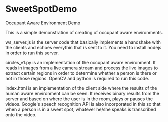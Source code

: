 # SweetSpotDemo
Occupant Aware Environment Demo

This is a simple demonstration of creating of occupant aware environments.

ws_server.js is the server code that basically implements a handshake with the clients and
echoes everythin that is sent to it. You need to install nodejs in order to run this server.

circles_v1.py is an implementation of the occupant aware environment. It reads in images from
a live camera stream and process the live images to extract certain regions in order to determine
whether a person is there or not in those regions. OpenCV and python is required to run this code.

index.html is an implementation of the client side where the results of the human aware environment
can be seen. It receives binary results from the server and based on where the user is in the room, plays 
or pauses the videos. Google's speech recognition API is also incorporated in this so that when a person
is in a sweet spot, whatever he/she speaks is transcribed onto the video.
